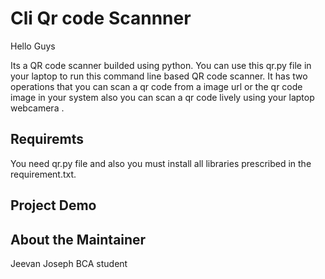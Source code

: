 # Cli Qr code  Scannner

Hello Guys
 
 Its a QR code scanner builded using python. You can use this qr.py file in your laptop to run this command line based QR code scanner.
 It has two operations that you can scan a qr code from a image url or the qr code image in your system also you can scan a qr code lively using your laptop webcamera .

 ## Requiremts

 You need qr.py file and also you must install all libraries prescribed in the requirement.txt.

 ## Project Demo

 <link>

 ## About the Maintainer

Jeevan Joseph
BCA student